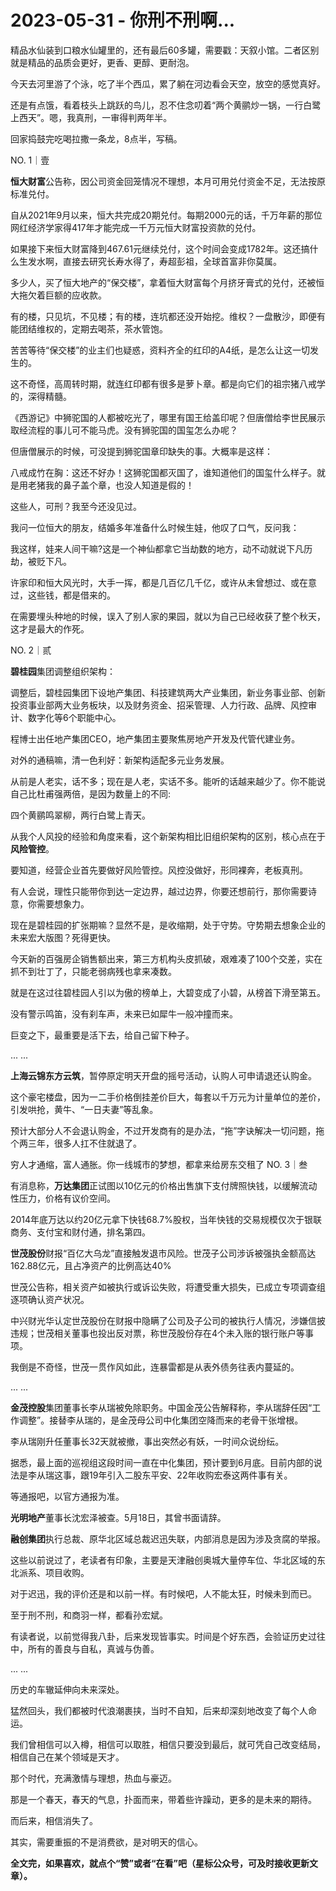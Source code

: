 # 2023-05-31 - 你刑不刑啊...

精品水仙装到口粮水仙罐里的，还有最后60多罐，需要戳：天叙小馆。二者区别就是精品的品质会更好，更香、更醇、更耐泡。

今天去河里游了个泳，吃了半个西瓜，累了躺在河边看会天空，放空的感觉真好。

还是有点饿，看着枝头上跳跃的鸟儿，忍不住念叨着“两个黄鹂炒一锅，一行白鹭上西天”。嗯，我真刑，一审得判两年半。

回家捣鼓完吃喝拉撒一条龙，8点半，写稿。

NO. 1｜壹

**恒大财富**公告称，因公司资金回笼情况不理想，本月可用兑付资金不足，无法按原标准兑付。

自从2021年9月以来，恒大共完成20期兑付。每期2000元的话，千万年薪的那位网红经济学家得417年才能完成一千万元恒大财富投资款的兑付。

如果接下来恒大财富降到467.61元继续兑付，这个时间会变成1782年。这还搞什么生发水啊，直接去研究长寿水得了，寿超彭祖，全球首富非你莫属。

多少人，买了恒大地产的“保交楼”，拿着恒大财富每个月挤牙膏式的兑付，还被恒大拖欠着巨额的应收款。

有的楼，只见坑，不见楼；有的楼，连坑都还没开始挖。维权？一盘散沙，即便有能团结维权的，定期去喝茶，茶水管饱。

苦苦等待“保交楼”的业主们也疑惑，资料齐全的红印的A4纸，是怎么让这一切发生的。

这不奇怪，高周转时期，就连红印都有很多是萝卜章。都是向它们的祖宗猪八戒学的，深得精髓。

《西游记》中狮驼国的人都被吃光了，哪里有国王给盖印呢？但唐僧给李世民展示取经流程的事儿可不能马虎。没有狮驼国的国玺怎么办呢？

但唐僧展示的时候，可没提到狮驼国章印缺失的事。大概率是这样：

八戒成竹在胸：这还不好办！这狮驼国都灭国了，谁知道他们的国玺什么样子。就是用老猪我的鼻子盖个章，也没人知道是假的！

这些人，可刑？我至今还没见过。

我问一位恒大的朋友，结婚多年准备什么时候生娃，他叹了口气，反问我：

我这样，娃来人间干嘛?这是一个神仙都拿它当劫数的地方，动不动就说下凡历劫，被贬下凡。

许家印和恒大风光时，大手一挥，都是几百亿几千亿，或许从未曾想过、或在意过，这些钱，都是借来的。

在需要埋头种地的时候，误入了别人家的果园，就以为自己已经收获了整个秋天，这才是最大的作死。

NO. 2｜贰

**碧桂园**集团调整组织架构：

调整后，碧桂园集团下设地产集团、科技建筑两大产业集团，新业务事业部、创新投资事业部两大业务板块，以及财务资金、招采管理、人力行政、品牌、风控审计、数字化等6个职能中心。

程博士出任地产集团CEO，地产集团主要聚焦房地产开发及代管代建业务。

对外的通稿嘛，清一色利好：新架构适配多元业务发展。

从前是人老实，话不多；现在是人老，实话不多。能听的话越来越少了。你不能说自己比杜甫强两倍，是因为数量上的不同:

四个黄鹂鸣翠柳，两行白鹭上青天。

从我个人风投的经验和角度来看，这个新架构相比旧组织架构的区别，核心点在于**风险管控**。

要知道，经营企业首先要做好风险管控。风控没做好，形同裸奔，老板真刑。

有人会说，理性只能带你到达一定边界，越过边界，你要还想前行，那你需要诗意，你需要想象力。

现在是碧桂园的扩张期嘛？显然不是，是收缩期，处于守势。守势期去想象企业的未来宏大版图？死得更快。

今天新的百强房企销售额出来，第三方机构头皮抓破，艰难凑了100个交差，实在抓不到壮丁了，只能老弱病残也拿来凑数。

就是在这过往碧桂园人引以为傲的榜单上，大碧变成了小碧，从榜首下滑至第五。

没有警示鸣笛，没有刹车声，未来已如犀牛一般冲撞而来。

巨变之下，最重要是活下去，给自己留下种子。

... ...

**上海云锦东方云筑**，暂停原定明天开盘的摇号活动，认购人可申请退还认购金。

这个豪宅楼盘，因为一二手价格倒挂差价巨大，每套以千万元为计量单位的差价，引发哄抢，黄牛、“一日夫妻”等乱象。

预计大部分人不会退认购金，不过开发商有的是办法，“拖”字诀解决一切问题，拖个两三年，很多人扛不住就退了。

穷人才通缩，富人通胀。你一线城市的梦想，都拿来给房东交租了
NO. 3｜叁

有消息称，**万达集团**正试图以10亿元的价格出售旗下支付牌照快钱，以缓解流动性压力，价格有议价空间。

2014年底万达以约20亿元拿下快钱68.7%股权，当年快钱的交易规模仅次于银联商务、支付宝和财付通，排名第四。

**世茂股份**财报“百亿大乌龙”直接触发退市风险。世茂子公司涉诉被强执金额高达162.88亿元，且占净资产的比例高达40%

世茂公告称，相关资产如被执行或诉讼失败，将遭受重大损失，已成立专项调查组逐项确认资产状况。

中兴财光华认定世茂股份在财报中隐瞒了公司及子公司的被执行人情况，涉嫌信披违规；世茂相关董事也投出反对票，称世茂股份存在4个未入账的银行账户等事项。

我倒是不奇怪，世茂一贯作风如此，连暴雷都是从表外债务往表内蔓延的。

... ...

**金茂控股**集团董事长李从瑞被免除职务。中国金茂公告解释称，李从瑞辞任因“工作调整”。接替李从瑞的，是金茂母公司中化集团空降而来的老骨干张增根。

李从瑞刚升任董事长32天就被撤，事出突然必有妖，一时间众说纷纭。

据悉，最上面的巡视组这段时间一直在中化集团，预计要到6月底。目前内部的说法是李从瑞这事，跟19年引入二股东平安、22年收购宏泰这两件事有关。

等通报吧，以官方通报为准。

**光明地产**董事长沈宏泽被查。5月18日，其曾书面请辞。

**融创集团**执行总裁、原华北区域总裁迟迅失联，内部消息是因为涉及贪腐的举报。

这些以前说过了，老读者有印象，主要是天津融创奥城大量停车位、华北区域的东北派系、项目收购。

对于迟迅，我的评价还是和以前一样。有时候吧，人不能太狂，时候未到而已。

至于刑不刑，和商羽一样，都看孙宏斌。

有读者说，以前觉得我八卦，后来发现皆事实。时间是个好东西，会验证历史过往中，所有的善良与自私，真诚与伪善。

... ...

历史的车辙延伸向未来深处。

猛然回头，我们都被时代浪潮裹挟，当时不自知，后来却深刻地改变了每个人命运。

我们曾相信可以入樽，相信可以取胜，相信只要没到最后，就可凭自己改变结局，相信自己在某个领域是天才。

那个时代，充满激情与理想，热血与豪迈。

那是一个春天，春天的气息，扑面而来，带着些许躁动，更多的是未来的期待。

而后来，相信消失了。

其实，需要重振的不是消费欲，是对明天的信心。

**全文完，如果喜欢，就点个“赞”或者“在看”吧（星标公众号，可及时接收更新文章）。**